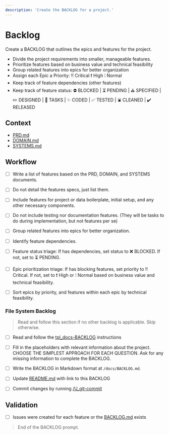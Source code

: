 ```yaml
---
description: 'Create the BACKLOG for a project.'
---
```


# Backlog

Create a BACKLOG that outlines the epics and features for the project.

- Divide the project requirements into smaller, manageable features.
- Prioritize features based on business value and technical feasibility
- Group related features into epics for better organization
- Assign each Epic a Priority: ‼️ Critical ❗ High ❕ Normal
- Keep track of feature dependencies (other features) 
- Keep track of feature status: ⛔ BLOCKED | ⏳ PENDING | ⛪ SPECIFIED | ✏️ DESIGNED | 📝 TASKS | ✨ CODED | ✅ TESTED | ⛲ CLEANED | ✔️ RELEASED 

## Context

- [PRD.md](/docs/PRD.md)
- [DOMAIN.md](/docs/DOMAIN.md)
- [SYSTEMS.md](/docs/SYSTEMS.md)

## Workflow

- [ ] Write a list of features based on the PRD, DOMAIN, and SYSTEMS documents.

- [ ] Do not detail the features specs, just list them.

- [ ] Include features for project or data boilerplate, initial setup, and any other necessary components.

- [ ] Do not include testing nor documentation features. (They will be tasks to do during implementation, but not features per se)

- [ ] Group related features into epics for better organization.

- [ ] Identify feature dependencies.

- [ ] Feature status triage: If has dependencies, set status to ❌ BLOCKED. If not, set to ⏳ PENDING.

- [ ] Epic prioritization triage: If has blocking features, set priority to ‼️ Critical. If not, set to ❗ High or ❕ Normal based on business value and technical feasibility.

- [ ] Sort epics by priority, and features within each epic by technical feasibility.

### File System Backlog

 > Read and follow this section if no other backlog is applicable. Skip otherwise.

- [ ] Read and follow the [tpl_docs-BACKLOG](../instructions/tpl_docs-BACKLOG.instructions.md) instructions

- [ ] Fill in the placeholders with relevant information about the project. CHOOSE THE SIMPLEST APPROACH FOR EACH QUESTION. Ask for any missing information to complete the BACKLOG.

- [ ] Write the BACKLOG in Markdown format at `/docs/BACKLOG.md`.

- [ ] Update [README.md](README.md) with link to this BACKLOG

- [ ] Commit changes by running [/U_git-commit](U_git-commit.prompt.md)


## Validation

- [ ] Issues were created for each feature or the [BACKLOG.md](/docs/BACKLOG.md) exists

> End of the BACKLOG prompt.
